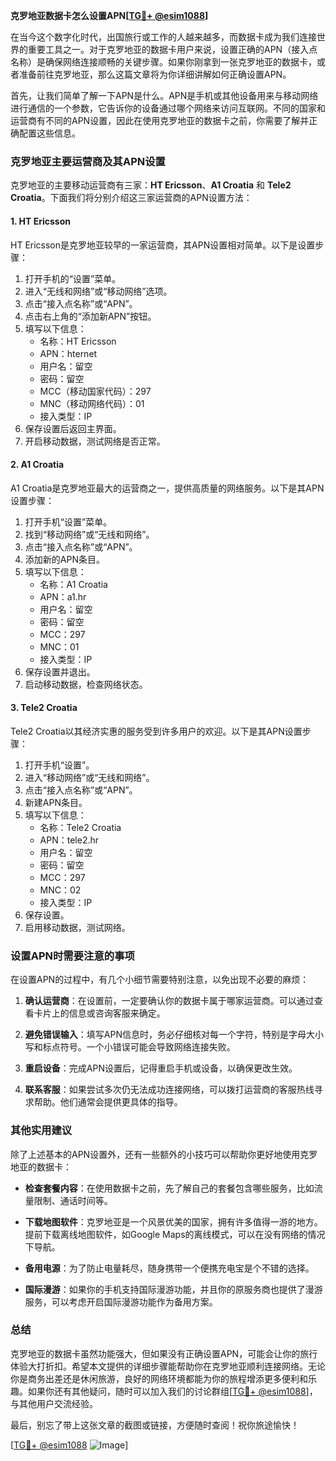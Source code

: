 **克罗地亚数据卡怎么设置APN[[TG💪+ @esim1088](https://t.me/s/esim1088)]**

在当今这个数字化时代，出国旅行或工作的人越来越多，而数据卡成为我们连接世界的重要工具之一。对于克罗地亚的数据卡用户来说，设置正确的APN（接入点名称）是确保网络连接顺畅的关键步骤。如果你刚拿到一张克罗地亚的数据卡，或者准备前往克罗地亚，那么这篇文章将为你详细讲解如何正确设置APN。

首先，让我们简单了解一下APN是什么。APN是手机或其他设备用来与移动网络进行通信的一个参数，它告诉你的设备通过哪个网络来访问互联网。不同的国家和运营商有不同的APN设置，因此在使用克罗地亚的数据卡之前，你需要了解并正确配置这些信息。

### 克罗地亚主要运营商及其APN设置

克罗地亚的主要移动运营商有三家：**HT Ericsson**、**A1 Croatia** 和 **Tele2 Croatia**。下面我们将分别介绍这三家运营商的APN设置方法：

#### 1. HT Ericsson
HT Ericsson是克罗地亚较早的一家运营商，其APN设置相对简单。以下是设置步骤：

1. 打开手机的“设置”菜单。
2. 进入“无线和网络”或“移动网络”选项。
3. 点击“接入点名称”或“APN”。
4. 点击右上角的“添加新APN”按钮。
5. 填写以下信息：
   - 名称：HT Ericsson
   - APN：hternet
   - 用户名：留空
   - 密码：留空
   - MCC（移动国家代码）：297
   - MNC（移动网络代码）：01
   - 接入类型：IP
6. 保存设置后返回主界面。
7. 开启移动数据，测试网络是否正常。

#### 2. A1 Croatia
A1 Croatia是克罗地亚最大的运营商之一，提供高质量的网络服务。以下是其APN设置步骤：

1. 打开手机“设置”菜单。
2. 找到“移动网络”或“无线和网络”。
3. 点击“接入点名称”或“APN”。
4. 添加新的APN条目。
5. 填写以下信息：
   - 名称：A1 Croatia
   - APN：a1.hr
   - 用户名：留空
   - 密码：留空
   - MCC：297
   - MNC：01
   - 接入类型：IP
6. 保存设置并退出。
7. 启动移动数据，检查网络状态。

#### 3. Tele2 Croatia
Tele2 Croatia以其经济实惠的服务受到许多用户的欢迎。以下是其APN设置步骤：

1. 打开手机“设置”。
2. 进入“移动网络”或“无线和网络”。
3. 点击“接入点名称”或“APN”。
4. 新建APN条目。
5. 填写以下信息：
   - 名称：Tele2 Croatia
   - APN：tele2.hr
   - 用户名：留空
   - 密码：留空
   - MCC：297
   - MNC：02
   - 接入类型：IP
6. 保存设置。
7. 启用移动数据，测试网络。

### 设置APN时需要注意的事项

在设置APN的过程中，有几个小细节需要特别注意，以免出现不必要的麻烦：

1. **确认运营商**：在设置前，一定要确认你的数据卡属于哪家运营商。可以通过查看卡片上的信息或咨询客服来确定。
   
2. **避免错误输入**：填写APN信息时，务必仔细核对每一个字符，特别是字母大小写和标点符号。一个小错误可能会导致网络连接失败。

3. **重启设备**：完成APN设置后，记得重启手机或设备，以确保更改生效。

4. **联系客服**：如果尝试多次仍无法成功连接网络，可以拨打运营商的客服热线寻求帮助。他们通常会提供更具体的指导。

### 其他实用建议

除了上述基本的APN设置外，还有一些额外的小技巧可以帮助你更好地使用克罗地亚的数据卡：

- **检查套餐内容**：在使用数据卡之前，先了解自己的套餐包含哪些服务，比如流量限制、通话时间等。
  
- **下载地图软件**：克罗地亚是一个风景优美的国家，拥有许多值得一游的地方。提前下载离线地图软件，如Google Maps的离线模式，可以在没有网络的情况下导航。

- **备用电源**：为了防止电量耗尽，随身携带一个便携充电宝是个不错的选择。

- **国际漫游**：如果你的手机支持国际漫游功能，并且你的原服务商也提供了漫游服务，可以考虑开启国际漫游功能作为备用方案。

### 总结

克罗地亚的数据卡虽然功能强大，但如果没有正确设置APN，可能会让你的旅行体验大打折扣。希望本文提供的详细步骤能帮助你在克罗地亚顺利连接网络。无论你是商务出差还是休闲旅游，良好的网络环境都能为你的旅程增添更多便利和乐趣。如果你还有其他疑问，随时可以加入我们的讨论群组[[TG💪+ @esim1088](https://t.me/s/esim1088)]，与其他用户交流经验。

最后，别忘了带上这张文章的截图或链接，方便随时查阅！祝你旅途愉快！

[[TG💪+ @esim1088](https://t.me/s/esim1088) ![Image](https://i.postimg.cc/4NQfJmqS/Snipaste-2025-05-13-00-14-12.png)]